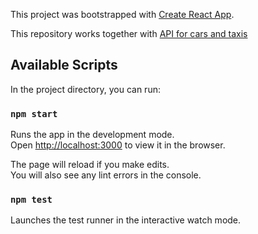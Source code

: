 This project was bootstrapped with [Create React App](https://github.com/facebookincubator/create-react-app).

This repository works together with [API for cars and taxis](https://github.com/brunogarcia/node-api-cars-taxis)

## Available Scripts

In the project directory, you can run:

### `npm start`

Runs the app in the development mode.<br>
Open [http://localhost:3000](http://localhost:3000) to view it in the browser.

The page will reload if you make edits.<br>
You will also see any lint errors in the console.

### `npm test`

Launches the test runner in the interactive watch mode.
